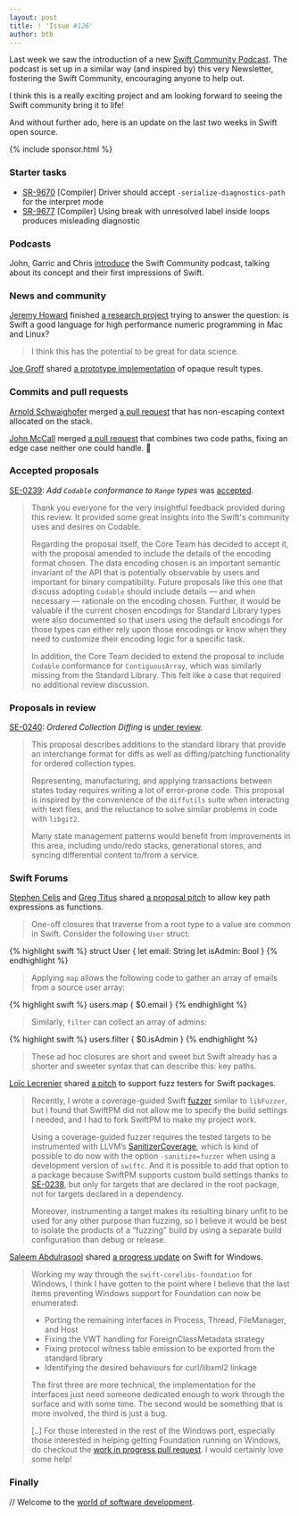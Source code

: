 ```yaml
---
layout: post
title: ! 'Issue #126'
author: btb
---
```


Last week we saw the introduction of a new [Swift Community Podcast](https://www.swiftcommunitypodcast.org).
The podcast is set up in a similar way (and inspired by) this very Newsletter,
fostering the Swift Community, encouraging anyone to help out.

I think this is a really exciting project and am looking forward to seeing the
Swift community bring it to life!

And without further ado, here is an update on the last two weeks in Swift open
source.

<!--excerpt-->

{% include sponsor.html %}

### Starter tasks

- [SR-9670](https://bugs.swift.org/browse/SR-9670) [Compiler] Driver should accept `-serialize-diagnostics-path` for the interpret mode
- [SR-9677](https://bugs.swift.org/browse/SR-9677) [Compiler] Using break with unresolved label inside loops produces misleading diagnostic

### Podcasts

John, Garric and Chris [introduce](https://www.swiftcommunitypodcast.org/episodes/1) the Swift Community podcast, talking about its concept and their first impressions of Swift.

### News and community

[Jeremy Howard](https://twitter.com/jeremyphoward) finished [a research project](https://www.fast.ai/2019/01/10/swift-numerics/) trying to answer the question: is Swift a good language for high performance numeric programming in Mac and Linux?

> I think this has the potential to be great for data science.

[Joe Groff](https://twitter.com/jckarter) shared [a prototype implementation](https://forums.swift.org/t/opaque-result-types/15645/250) of opaque result types.

### Commits and pull requests

[Arnold Schwaighofer](https://github.com/aschwaighofer) merged [a pull request](https://github.com/apple/swift/pull/21933) that has non-escaping context allocated on the stack.

[John McCall](https://twitter.com/pathofshrines) merged [a pull request](https://github.com/apple/swift/pull/21932) that combines two code paths, fixing an edge case neither one could handle. 🎉

### Accepted proposals

[SE-0239](https://github.com/apple/swift-evolution/blob/master/proposals/0239-codable-range.md): *Add `Codable` conformance to `Range` types* was [accepted](https://forums.swift.org/t/se-0239-add-codable-conformance-to-range-types/18794/50).

> Thank you everyone for the very insightful feedback provided during this review. It provided some great insights into the Swift's community uses and desires on Codable.
>
> Regarding the proposal itself, the Core Team has decided to accept it, with the proposal amended to include the details of the encoding format chosen. The data encoding chosen is an important semantic invariant of the API that is potentially observable by users and important for binary compatibility. Future proposals like this one that discuss adopting `Codable` should include details — and when necessary — rationale on the encoding chosen. Further, it would be valuable if the current chosen encodings for Standard Library types were also documented so that users using the default encodings for those types can either rely upon those encodings or know when they need to customize their encoding logic for a specific task.
>
> In addition, the Core Team decided to extend the proposal to include `Codable` conformance for `ContiguousArray`, which was similarly missing from the Standard Library. This felt like a case that required no additional review discussion.

### Proposals in review

[SE-0240](https://github.com/apple/swift-evolution/blob/master/proposals/0240-ordered-collection-diffing.md): *Ordered Collection Diffing* is [under review](https://forums.swift.org/t/se-0240-ordered-collection-diffing/19514).

> This proposal describes additions to the standard library that provide an interchange format for diffs as well as diffing/patching functionality for ordered collection types.
>
> Representing, manufacturing, and applying transactions between states today requires writing a lot of error-prone code. This proposal is inspired by the convenience of the `diffutils` suite when interacting with text files, and the reluctance to solve similar problems in code with `libgit2`.
>
> Many state management patterns would benefit from improvements in this area, including undo/redo stacks, generational stores, and syncing differential content to/from a service.

### Swift Forums

[Stephen Celis](https://twitter.com/stephencelis) and [Greg Titus](https://twitter.com/gregtitus) shared [a proposal pitch](https://forums.swift.org/t/key-path-expressions-as-functions/19587) to allow key path expressions as functions.

> One-off closures that traverse from a root type to a value are common in Swift. Consider the following `User` struct:

{% highlight swift %}
struct User {
    let email: String
    let isAdmin: Bool
}
{% endhighlight %}

> Applying `map` allows the following code to gather an array of emails from a source user array:

{% highlight swift %}
users.map { $0.email }
{% endhighlight %}

> Similarly, `filter` can collect an array of admins:

{% highlight swift %}
users.filter { $0.isAdmin }
{% endhighlight %}

> These ad hoc closures are short and sweet but Swift already has a shorter and sweeter syntax that can describe this: key paths.

[Loïc Lecrenier](https://twitter.com/loiclec) shared [a pitch](https://forums.swift.org/t/support-for-fuzz-testers-in-swift-packages/19494) to support fuzz testers for Swift packages.

> Recently, I wrote a coverage-guided Swift [fuzzer](https://github.com/loiclec/FuzzCheck) similar to `libFuzzer`, but I found that SwiftPM did not allow me to specify the build settings I needed, and I had to fork SwiftPM to make my project work.
>
> Using a coverage-guided fuzzer requires the tested targets to be instrumented with LLVM’s [SanitizerCoverage](https://clang.llvm.org/docs/SanitizerCoverage.html), which is kind of possible to do now with the option `-sanitize=fuzzer` when using a development version of `swiftc`. And it is possible to add that option to a package because SwiftPM supports custom build settings thanks to [SE-0238](https://github.com/apple/swift-evolution/blob/master/proposals/0238-package-manager-build-settings.md), but only for targets that are declared in the root package, not for targets declared in a dependency.
>
> Moreover, instrumenting a target makes its resulting binary unfit to be used for any other purpose than fuzzing, so I believe it would be best to isolate the products of a “fuzzing” build by using a separate build configuration than debug or release.

[Saleem Abdulrasool](https://twitter.com/compnerd) shared [a progress update](https://forums.swift.org/t/swift-corelibs-foundation-windows-and-build-option-defaults-recommendations/19463) on Swift for Windows.

> Working my way through the `swift-corelibs-foundation` for Windows, I think I have gotten to the point where I believe that the last items preventing Windows support for Foundation can now be enumerated:
>
> - Porting the remaining interfaces in Process, Thread, FileManager, and Host
> - Fixing the VWT handling for ForeignClassMetadata strategy
> - Fixing protocol witness table emission to be exported from the standard library
> - Identifying the desired behaviours for curl/libxml2 linkage
>
> The first three are more technical, the implementation for the interfaces just need someone dedicated enough to work through the surface and with some time. The second would be something that is more involved, the third is just a bug.
>
> [..] For those interested in the rest of the Windows port, especially those interested in helping getting Foundation running on Windows, do checkout the [work in progress pull request](https://github.com/apple/swift-corelibs-foundation/pull/1812). I would certainly love some help!

### Finally

// Welcome to the [world of software development](https://twitter.com/jckarter/status/1085303872883613696).
